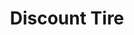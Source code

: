 ---
title: "Discount Tire"
url: /houston/discount-tire-east-sam-houston-parkway-north/
shop: Reifen
---